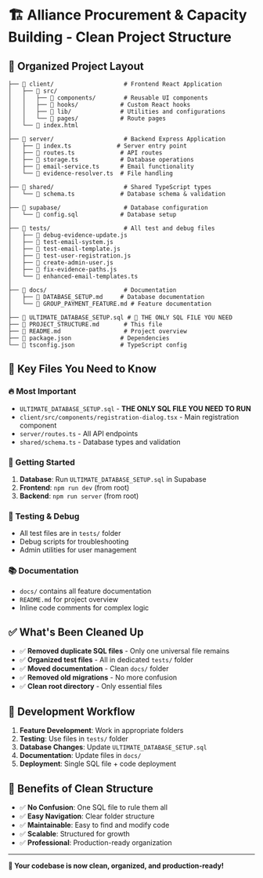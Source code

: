 # 🏗️ Alliance Procurement & Capacity Building - Clean Project Structure

## 📁 **Organized Project Layout**

```
├── 📁 client/                    # Frontend React Application
│   ├── 📁 src/
│   │   ├── 📁 components/        # Reusable UI components
│   │   ├── 📁 hooks/            # Custom React hooks
│   │   ├── 📁 lib/              # Utilities and configurations
│   │   └── 📁 pages/            # Route pages
│   └── 📄 index.html
│
├── 📁 server/                    # Backend Express Application
│   ├── 📄 index.ts             # Server entry point
│   ├── 📄 routes.ts             # API routes
│   ├── 📄 storage.ts            # Database operations
│   ├── 📄 email-service.ts      # Email functionality
│   └── 📄 evidence-resolver.ts  # File handling
│
├── 📁 shared/                    # Shared TypeScript types
│   └── 📄 schema.ts             # Database schema & validation
│
├── 📁 supabase/                  # Database configuration
│   └── 📄 config.sql            # Database setup
│
├── 📁 tests/                     # All test and debug files
│   ├── 📄 debug-evidence-update.js
│   ├── 📄 test-email-system.js
│   ├── 📄 test-email-template.js
│   ├── 📄 test-user-registration.js
│   ├── 📄 create-admin-user.js
│   ├── 📄 fix-evidence-paths.js
│   └── 📄 enhanced-email-templates.ts
│
├── 📁 docs/                      # Documentation
│   ├── 📄 DATABASE_SETUP.md     # Database documentation
│   └── 📄 GROUP_PAYMENT_FEATURE.md # Feature documentation
│
├── 📄 ULTIMATE_DATABASE_SETUP.sql # 🎯 THE ONLY SQL FILE YOU NEED
├── 📄 PROJECT_STRUCTURE.md       # This file
├── 📄 README.md                  # Project overview
├── 📄 package.json              # Dependencies
└── 📄 tsconfig.json             # TypeScript config
```

## 🎯 **Key Files You Need to Know**

### **🔥 Most Important**
- `ULTIMATE_DATABASE_SETUP.sql` - **THE ONLY SQL FILE YOU NEED TO RUN**
- `client/src/components/registration-dialog.tsx` - Main registration component
- `server/routes.ts` - All API endpoints
- `shared/schema.ts` - Database types and validation

### **🚀 Getting Started**
1. **Database**: Run `ULTIMATE_DATABASE_SETUP.sql` in Supabase
2. **Frontend**: `npm run dev` (from root)
3. **Backend**: `npm run server` (from root)

### **🧪 Testing & Debug**
- All test files are in `tests/` folder
- Debug scripts for troubleshooting
- Admin utilities for user management

### **📚 Documentation**
- `docs/` contains all feature documentation
- `README.md` for project overview
- Inline code comments for complex logic

## ✅ **What's Been Cleaned Up**

- ✅ **Removed duplicate SQL files** - Only one universal file remains
- ✅ **Organized test files** - All in dedicated `tests/` folder
- ✅ **Moved documentation** - Clean `docs/` folder
- ✅ **Removed old migrations** - No more confusion
- ✅ **Clean root directory** - Only essential files

## 🔧 **Development Workflow**

1. **Feature Development**: Work in appropriate folders
2. **Testing**: Use files in `tests/` folder
3. **Database Changes**: Update `ULTIMATE_DATABASE_SETUP.sql`
4. **Documentation**: Update files in `docs/`
5. **Deployment**: Single SQL file + code deployment

## 🎉 **Benefits of Clean Structure**

- ✅ **No Confusion**: One SQL file to rule them all
- ✅ **Easy Navigation**: Clear folder structure
- ✅ **Maintainable**: Easy to find and modify code
- ✅ **Scalable**: Structured for growth
- ✅ **Professional**: Production-ready organization

---

**🎯 Your codebase is now clean, organized, and production-ready!**